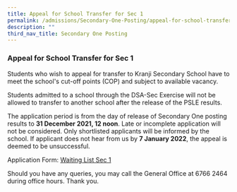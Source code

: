 ```yaml
---
title: Appeal for School Transfer for Sec 1
permalink: /admissions/Secondary-One-Posting/appeal-for-school-transfer-sec-1
description: ""
third_nav_title: Secondary One Posting
---
```

### Appeal for School Transfer for Sec 1

Students who wish to appeal for transfer to Kranji Secondary School have to meet the school's cut-off points (COP) and subject to available vacancy.

  

Students admitted to a school through the DSA-Sec Exercise will not be allowed to transfer to another school after the release of the PSLE results.

  

The application period is from the day of release of Secondary One posting results to **31 December 2021, 12 noon**. Late or incomplete application will not be considered. Only shortlisted applicants will be informed by the school. If applicant does not hear from us by **7 January 2022**, the appeal is deemed to be unsuccessful.

  
Application Form: [Waiting List Sec 1](https://go.gov.sg/waitinglist-sec1-2022)  
  
Should you have any queries, you may call the General Office at 6766 2464 during office hours. Thank you.